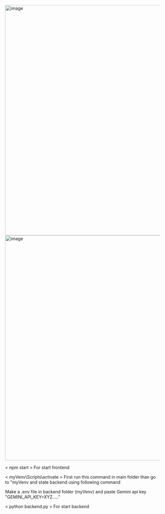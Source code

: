 <img width="1560" height="750" alt="image" src="https://github.com/user-attachments/assets/926316b3-e0d2-44a0-9d36-120a808b387c" />

<img width="997" height="733" alt="image" src="https://github.com/user-attachments/assets/5f3e7a50-de73-434b-9a56-a06dde62cb52" />

< npm start > 
For start frontend 


< myVenv\Scripts\activate >
First run this command in main folder than go to "myVenv and state backend using following command

Make a .env file in backend folder (myVenv) and paste Gemini api key "GEMINI_API_KEY=XYZ....." 


< python backend.py >
For start backend
